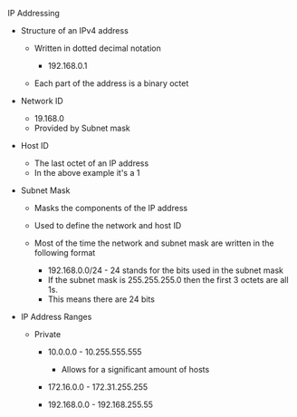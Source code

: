 IP Addressing

- Structure of an IPv4 address
    
    - Written in dotted decimal notation
        
        - 192.168.0.1
    - Each part of the address is a binary octet
- Network ID
    
    - 19.168.0
    - Provided by Subnet mask
- Host ID
    
    - The last octet of an IP address
    - In the above example it's a 1
- Subnet Mask
    
    - Masks the components of the IP address
    - Used to define the network and host ID
    - Most of the time the network and subnet mask are written in the following format
        
        - 192.168.0.0/24 - 24 stands for the bits used in the subnet mask
        - If the subnet mask is 255.255.255.0 then the first 3 octets are all 1s.
        - This means there are 24 bits
- IP Address Ranges
    
    - Private
        
        - 10.0.0.0 - 10.255.555.555
            
            - Allows for a significant amount of hosts
        - 172.16.0.0 - 172.31.255.255
        - 192.168.0.0 - 192.168.255.55